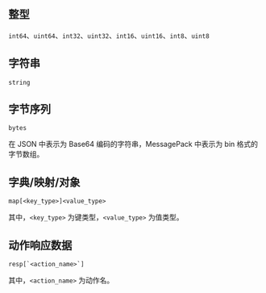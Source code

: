 ## 整型

`int64`、`uint64`、`int32`、`uint32`、`int16`、`uint16`、`int8`、`uint8`

## 字符串

`string`

## 字节序列

`bytes`

在 JSON 中表示为 Base64 编码的字符串，MessagePack 中表示为 bin 格式的字节数组。

## 字典/映射/对象

`map[<key_type>]<value_type>`

其中，`<key_type>` 为键类型，`<value_type>` 为值类型。

## 动作响应数据

``resp[`<action_name>`]``

其中，`<action_name>` 为动作名。
